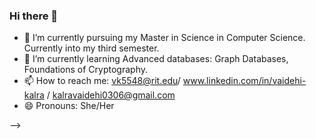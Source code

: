 ### Hi there 👋



- 🔭 I’m currently pursuing my Master in Science in Computer Science. Currently into my third semester.
- 🌱 I’m currently learning Advanced databases: Graph Databases, Foundations of Cryptography.
- 📫 How to reach me: vk5548@rit.edu/ www.linkedin.com/in/vaidehi-kalra / kalravaidehi0306@gmail.com
- 😄 Pronouns: She/Her

-->
